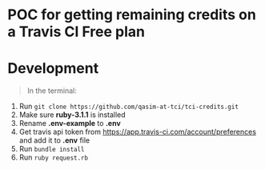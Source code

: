 # POC for getting remaining credits on a Travis CI Free plan

# Development

>In the terminal:

1. Run ```git clone https://github.com/qasim-at-tci/tci-credits.git```
2. Make sure **ruby-3.1.1** is installed
3. Rename **.env-example** to **.env**
4. Get travis api token from https://app.travis-ci.com/account/preferences and add it to **.env** file
5. Run ```bundle install```
6. Run ```ruby request.rb```